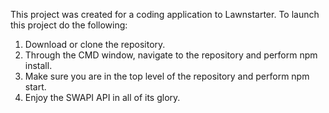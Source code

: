 This project was created for a coding application to Lawnstarter.
To launch this project do the following:
  1. Download or clone the repository.
  2. Through the CMD window, navigate to the repository and perform npm install.
  3. Make sure you are in the top level of the repository and perform npm start.
  4. Enjoy the SWAPI API in all of its glory.
